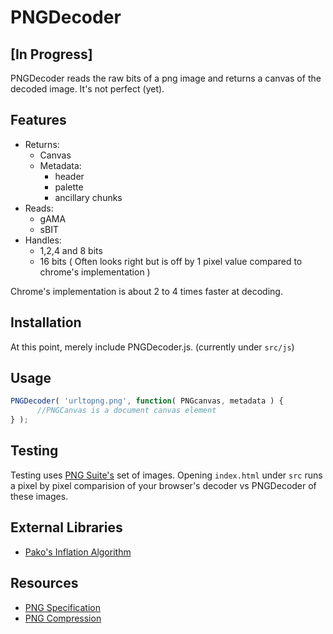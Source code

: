 # PNGDecoder
## [In Progress]

PNGDecoder reads the raw bits of a png image and returns a canvas of the decoded image. It's not perfect (yet).

## Features
* Returns:
   * Canvas
   * Metadata:
      * header
      * palette
      * ancillary chunks
* Reads:
   * gAMA
   * sBIT
* Handles:
   * 1,2,4 and 8 bits
   * 16 bits ( Often looks right but is off by 1 pixel value compared to chrome's implementation )
   
Chrome's implementation is about 2 to 4 times faster at decoding.

## Installation

At this point, merely include PNGDecoder.js. (currently under `src/js`)

## Usage

   ```javascript
   PNGDecoder( 'urltopng.png', function( PNGcanvas, metadata ) {  
         //PNGCanvas is a document canvas element   
   } );
   ```
## Testing
Testing uses [PNG Suite's](http://www.schaik.com/pngsuite/) set of images. Opening `index.html` under `src` runs a pixel by pixel comparision of your browser's decoder vs PNGDecoder of these images.

## External Libraries
* [Pako's Inflation Algorithm](https://github.com/nodeca/pako/tree/master/dist)

## Resources
* [PNG Specification](https://www.w3.org/TR/PNG/)
* [PNG Compression](http://www.zlib.org/feldspar.html) 
